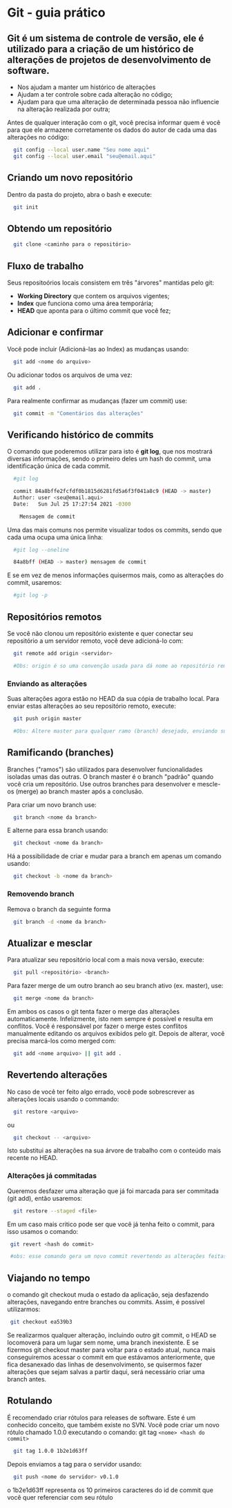 # Git - guia prático

## Git é um sistema de controle de versão, ele é utilizado para a criação de um histórico de alterações de projetos de desenvolvimento de software.

- Nos ajudam a manter um histórico de alterações
- Ajudam a ter controle sobre cada alteração no código;
- Ajudam para que uma alteração de determinada pessoa não influencie na alteração realizada por outra;

Antes de qualquer interação com o git, você precisa informar quem é você para que ele armazene corretamente os 
dados do autor de cada uma das alterações no código:

```bash
  git config --local user.name "Seu nome aqui"
  git config --local user.email "seu@email.aqui"
```
## Criando um novo repositório

Dentro da pasta do projeto, abra o bash e execute: 

```bash
  git init
```

## Obtendo um repositório

```bash
  git clone <caminho para o repositório>
```

## Fluxo de trabalho

Seus repositoórios locais consistem em três "árvores" mantidas pelo git:

- __Working Directory__ que contem os arquivos vigentes;
- __Index__ que funciona como uma área temporária;
- __HEAD__ que aponta para o último commit que você fez;

## Adicionar e confirmar 

Você pode incluir (Adicioná-las ao Index) as mudanças usando: 

```bash
  git add <nome do arquivo>
```
Ou adicionar todos os arquivos de uma vez: 

```bash
  git add .
```
Para realmente confirmar as mudanças (fazer um commit) use:

```bash
  git commit -m "Comentários das alterações"
```

## Verificando histórico de commits
O comando que poderemos utilizar para isto é **git log**, que nos mostrará diversas informações, sendo o primeiro deles um hash do commit, uma identificação única de cada commit.

```bash
  #git log

  commit 84a8bffe2fcfdf0b1815d6281fd5a6f3f041a8c9 (HEAD -> master)
  Author: user <seu@email.aqui>
  Date:   Sun Jul 25 17:27:54 2021 -0300

    Mensagem de commit
```
Uma das mais comuns nos permite visualizar todos os commits, sendo que cada uma ocupa uma única linha:
```bash
  #git log --oneline

  84a8bff (HEAD -> master) mensagem de commit
```

E se em vez de menos informações quisermos mais, como as alterações do commit, usaremos:

```bash
  #git log -p
```

## Repositórios remotos
Se você não clonou um repositório existente e quer conectar seu repositório a um servidor remoto, você deve adicioná-lo com:

```bash
  git remote add origin <servidor>

  #Obs: origin é so uma convenção usada para dá nome ao repositório remoto, podendo ser alterado para um nome de sua preferência
```

### Enviando as alterações 
Suas alterações agora estão no HEAD da sua cópia de trabalho local. Para enviar estas alterações ao seu repositório remoto, execute:

```bash
  git push origin master

  #Obs: Altere master para qualquer ramo (branch) desejado, enviando suas alterações para ele.
```

## Ramificando (branches)

Branches ("ramos") são utilizados para desenvolver funcionalidades isoladas umas das outras. O branch master é o branch "padrão" quando você cria um repositório. Use outros branches para desenvolver e mescle-os (merge) ao branch master após a conclusão.

Para criar um novo branch use: 

```bash
  git branch <nome da branch>
```

E alterne para essa branch usando: 

```bash
  git checkout <nome da branch>
```

Há a possibilidade de criar e mudar para a branch em apenas um comando usando: 

```bash
  git checkout -b <nome da branch>
```

### Removendo branch 

Remova o branch da seguinte forma

```bash
  git branch -d <nome da branch>
```
## Atualizar e mesclar 
Para atualizar seu repositório local com a mais nova versão, execute: 

```bash
  git pull <repositório> <branch>
```

Para fazer merge de um outro branch ao seu branch ativo (ex. master), use: 

```bash
  git merge <nome da branch>
```

Em ambos os casos o git tenta fazer o merge das alterações automaticamente. Infelizmente, isto nem sempre é possível e resulta em conflitos. Você é responsável por fazer o merge estes conflitos manualmente editando os arquivos exibidos pelo git. Depois de alterar, você precisa marcá-los como merged com: 

```bash
  git add <nome arquivo> || git add .
```

## Revertendo alterações
No caso de você ter feito algo errado, você pode sobrescrever as alterações locais usando o commando:

```bash
  git restore <arquivo>
```

ou 

```bash
  git checkout -- <arquivo>
```

Isto substitui as alterações na sua árvore de trabalho com o conteúdo mais recente no HEAD.

### Alterações já commitadas

Queremos desfazer uma alteração que já foi marcada para ser commitada (git add), então usaremos: 

```bash
  git restore --staged <file>
```

Em um caso mais critico pode ser que você já tenha feito o commit, para isso usamos o comando:
 ```bash
  git revert <hash do commit>

  #obs: esse comando gera um novo commit revertendo as alterações feitas no commit informado
 ```

 ## Viajando no tempo

 o comando git checkout muda o estado da aplicação, seja desfazendo alterações, navegando entre branches ou commits. Assim, é possível utilizarmos:

 ```bash
  git checkout ea539b3
 ```

 Se realizarmos qualquer alteração, incluindo outro git commit, o HEAD se locomoverá para um lugar sem nome, uma branch inexistente. E se fizermos git checkout master para voltar para o estado atual, nunca mais conseguiremos acessar o commit em que estávamos anteriormente, que fica desanexado das linhas de desenvolvimento,  se quisermos fazer alterações que sejam salvas a partir daqui, será necessário criar uma branch antes.

 ## Rotulando 

É recomendado criar rótulos para releases de software. Este é um conhecido conceito, que também existe no SVN. Você pode criar um novo rótulo chamado 1.0.0 executando o comando: git tag ``<nome> <hash do commit>``

```bash
  git tag 1.0.0 1b2e1d63ff
```
Depois enviamos a tag para o servidor usando: 

```bash
  git push <nome do servidor> v0.1.0
```
o 1b2e1d63ff representa os 10 primeiros caracteres do id de commit que você quer referenciar com seu rótulo
